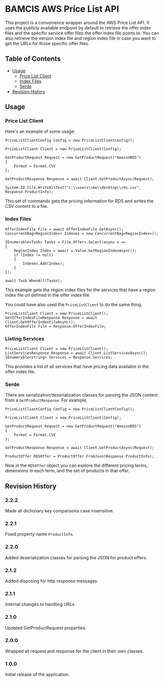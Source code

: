 # BAMCIS AWS Price List API

This project is a convenience wrapper around the AWS Price List API. It uses the publicly available
endpoint by default to retrieve the offer index files and the specific service offer
files the offer index file points to. You can also retrieve the version index file and region
index file in case you want to get the URLs for those specific offer files.

## Table of Contents
- [Usage](#usage)
    * [Price List Client](#price-list-client)
    * [Index Files](#index-files)
	* [Serde](#serde)
- [Revision History](#revision-history)

## Usage

### Price List Client

Here's an example of some usage:

    PriceListClientConfig Config = new PriceListClientConfig();

    PriceListClient Client = new PriceListClient(Config);

    GetProductRequest Request = new GetProductRequest("AmazonRDS")
    {
        Format = Format.CSV
    };

    GetProductResponse Response = await Client.GetProductAsync(Request);

    System.IO.File.WriteAllText("c:\\users\\me\\desktop\\rds.csv", Response.ProductInfo);

This set of commands gets the pricing information for RDS and writes the CSV content to a file.

### Index Files

    OfferIndexFile File = await OfferIndexFile.GetAsync();
    ConcurrentBag<RegionIndex> Indexes = new ConcurrentBag<RegionIndex>();

    IEnumerable<Task> Tasks = File.Offers.Select(async x =>
    {
        RegionIndex Index = await x.Value.GetRegionIndexAsync();
        if (Index != null)
        {
            Indexes.Add(Index);
        }                       
    });

    await Task.WhenAll(Tasks);

This example gets the region index files for the services that have a region index file url
defined in the offer index file.

You could have also used the `PriceListClient` to do the same thing.

    PriceListClient Client = new PriceListClient();
	GetOfferIndexFileResponse Response = await Client.GetOfferIndexFileAsync();
	OfferIndexFile File = Response.OfferIndexFile;

### Listing Services

    PriceListClient Client = new PriceListClient();
    ListServicesResponse Response = await Client.ListServicesAsync();
	IEnumerable<string> Services = Response.Services;

This provides a list of all services that have pricing data available in the
offer index file.

### Serde

There are serialization/deserialization classes for parsing the JSON content from
a `GetProductResponse`. For example,

    PriceListClientConfig Config = new PriceListClientConfig();

    PriceListClient Client = new PriceListClient(Config);

    GetProductRequest Request = new GetProductRequest("AmazonRDS")
    {
        Format = Format.CSV
    };

    GetProductResponse Response = await Client.GetProductAsync(Request);

	ProductOffer RDSOffer = ProductOffer.FromJson(Response.ProductInfo);
  
Now in the `RDSOffer` object you can explore the different pricing terms, dimensions in each term, and 
the set of products in that offer. 

## Revision History

### 2.2.2
Made all dictionary key comparisons case insensitive.

### 2.2.1
Fixed property name `ProductInfo`.

### 2.2.0
Added deserialization classes for parsing the JSON for product offers.

### 2.1.2
Added disposing for http response messages.

### 2.1.1
Internal changes to handling URLs.

### 2.1.0
Updated GetProductRequest properties.

### 2.0.0
Wrapped all request and response for the client in their own classes.

### 1.0.0
Initial release of the application.
